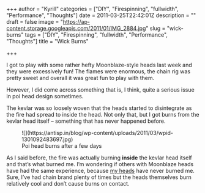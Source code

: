 +++
author = "Kyrill"
categories = ["DIY", "Firespinning", "fullwidth", "Performance", "Thoughts"]
date = 2011-03-25T22:42:01Z
description = ""
draft = false
image = "https://ap-content.storage.googleapis.com/2011/01/IMG_2884.jpg"
slug = "wick-burns"
tags = ["DIY", "Firespinning", "fullwidth", "Performance", "Thoughts"]
title = "Wick Burns"

+++


I got to play with some rather hefty Moonblaze-style heads last week and they were excessively fun! The flames were enormous, the chain rig was pretty sweet and overall it was great fun to play with them.

However, I did come across something that is, I think, quite a serious issue in poi head design sometimes.

The kevlar was so loosely woven that the heads started to disintegrate as the fire had spread to inside the head. Not only that, but I got burns from the kevlar head itself – something that has never happened before.

<figure class="thumbnail wp-caption aligncenter" id="attachment_389" style="width: 410px">
![](https://antisp.in/blog/wp-content/uploads/2011/03/wpid-1301092483697.jpg)
<figcaption class="caption wp-caption-text">Poi head burns after a few days</figcaption></figure>

As I said before, the fire was actually burning **inside** the kevlar head itself and that’s what burned me. I’m wondering if others with Moonblaze heads have had the same experience, because [my heads](https://antisp.in/blog/wicks "Buy Fire Poi") have never burned me. Sure, I’ve had chain brand plenty of times but the heads themselves burn relatively cool and don’t cause burns on contact.

 


